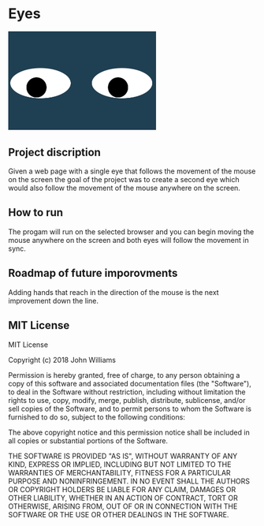 # Eyes

<img src= "eyes.png" width='300' />

## Project discription
Given a web page with a single eye that follows the movement of the mouse on the screen the goal of the project was to create a second eye which would also follow the movement of the mouse anywhere on the screen. 
## How to run
The progam will run on the selected browser and you can begin moving the mouse anywhere on the screen and both eyes will follow the movement in sync. 

## Roadmap of future imporovments
Adding hands that reach in the direction of the mouse is the next improvement down the line.
## MIT License
MIT License

Copyright (c) 2018 John Williams

Permission is hereby granted, free of charge, to any person obtaining a copy
of this software and associated documentation files (the "Software"), to deal
in the Software without restriction, including without limitation the rights
to use, copy, modify, merge, publish, distribute, sublicense, and/or sell
copies of the Software, and to permit persons to whom the Software is
furnished to do so, subject to the following conditions:

The above copyright notice and this permission notice shall be included in all
copies or substantial portions of the Software.

THE SOFTWARE IS PROVIDED "AS IS", WITHOUT WARRANTY OF ANY KIND, EXPRESS OR
IMPLIED, INCLUDING BUT NOT LIMITED TO THE WARRANTIES OF MERCHANTABILITY,
FITNESS FOR A PARTICULAR PURPOSE AND NONINFRINGEMENT. IN NO EVENT SHALL THE
AUTHORS OR COPYRIGHT HOLDERS BE LIABLE FOR ANY CLAIM, DAMAGES OR OTHER
LIABILITY, WHETHER IN AN ACTION OF CONTRACT, TORT OR OTHERWISE, ARISING FROM,
OUT OF OR IN CONNECTION WITH THE SOFTWARE OR THE USE OR OTHER DEALINGS IN THE
SOFTWARE.
